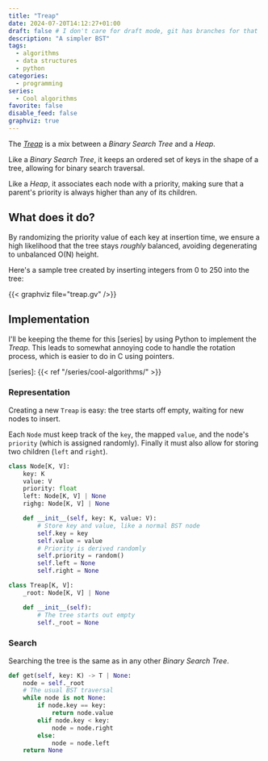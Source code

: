 ```yaml
---
title: "Treap"
date: 2024-07-20T14:12:27+01:00
draft: false # I don't care for draft mode, git has branches for that
description: "A simpler BST"
tags:
  - algorithms
  - data structures
  - python
categories:
  - programming
series:
  - Cool algorithms
favorite: false
disable_feed: false
graphviz: true
---
```


The [_Treap_][wiki] is a mix between a _Binary Search Tree_ and a _Heap_.

Like a _Binary Search Tree_, it keeps an ordered set of keys in the shape of a
tree, allowing for binary search traversal.

Like a _Heap_, it associates each node with a priority, making sure that a
parent's priority is always higher than any of its children.

[wiki]: https://en.wikipedia.org/wiki/Treap

<!--more-->

## What does it do?

By randomizing the priority value of each key at insertion time, we ensure a
high likelihood that the tree stays _roughly_ balanced, avoiding degenerating to
unbalanced O(N) height.

Here's a sample tree created by inserting integers from 0 to 250 into the tree:

{{< graphviz file="treap.gv" />}}

## Implementation

I'll be keeping the theme for this [series] by using Python to implement the
_Treap_. This leads to somewhat annoying code to handle the rotation process,
which is easier to do in C using pointers.

[series]: {{< ref "/series/cool-algorithms/" >}}

### Representation

Creating a new `Treap` is easy: the tree starts off empty, waiting for new nodes
to insert.

Each `Node` must keep track of the `key`, the mapped `value`, and the node's
`priority` (which is assigned randomly). Finally it must also allow for storing
two children (`left` and `right`).

```python
class Node[K, V]:
    key: K
    value: V
    priority: float
    left: Node[K, V] | None
    righg: Node[K, V] | None

    def __init__(self, key: K, value: V):
        # Store key and value, like a normal BST node
        self.key = key
        self.value = value
        # Priority is derived randomly
        self.priority = random()
        self.left = None
        self.right = None

class Treap[K, V]:
    _root: Node[K, V] | None

    def __init__(self):
        # The tree starts out empty
        self._root = None
```

### Search

Searching the tree is the same as in any other _Binary Search Tree_.

```python
def get(self, key: K) -> T | None:
    node = self._root
    # The usual BST traversal
    while node is not None:
        if node.key == key:
            return node.value
        elif node.key < key:
            node = node.right
        else:
            node = node.left
    return None
```
